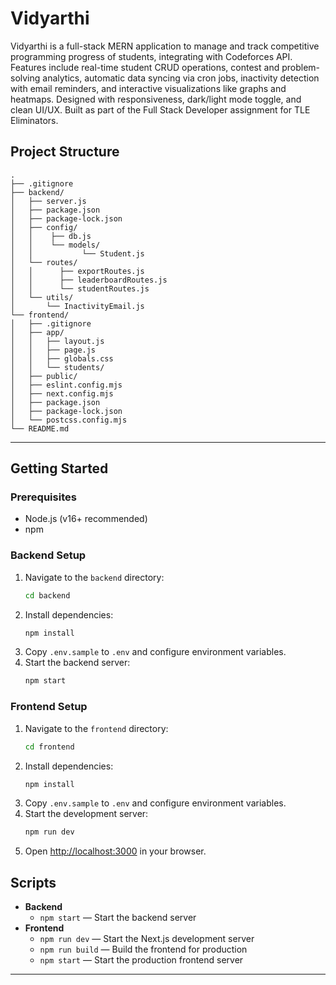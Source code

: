 # Vidyarthi

Vidyarthi is a full-stack MERN application to manage and track competitive programming progress of students, integrating with Codeforces API. Features include real-time student CRUD operations, contest and problem-solving analytics, automatic data syncing via cron jobs, inactivity detection with email reminders, and interactive visualizations like graphs and heatmaps. Designed with responsiveness, dark/light mode toggle, and clean UI/UX. Built as part of the Full Stack Developer assignment for TLE Eliminators.

## Project Structure

```
.
├── .gitignore
├── backend/
│   ├── server.js
│   ├── package.json
│   ├── package-lock.json
│   ├── config/
│   │    ├── db.js
│   │    └── models/
│   │           └── Student.js
│   └── routes/
│   │      ├── exportRoutes.js
│   │      ├── leaderboardRoutes.js
│   │      └── studentRoutes.js
│   └── utils/
│       └── InactivityEmail.js
└── frontend/
│   ├── .gitignore
│   ├── app/
│   │   ├── layout.js
│   │   ├── page.js
│   │   ├── globals.css
│   │   └── students/
│   ├── public/
│   ├── eslint.config.mjs
│   ├── next.config.mjs
│   ├── package.json
│   ├── package-lock.json
│   └── postcss.config.mjs
└── README.md

``` 
---


## Getting Started

### Prerequisites

- Node.js (v16+ recommended)
- npm

### Backend Setup

1. Navigate to the `backend` directory:
    ```sh
    cd backend
    ```
2. Install dependencies:
    ```sh
    npm install
    ```
3. Copy `.env.sample` to `.env` and configure environment variables.
4. Start the backend server:
    ```sh
    npm start
    ```

### Frontend Setup

1. Navigate to the `frontend` directory:
    ```sh
    cd frontend
    ```
2. Install dependencies:
    ```sh
    npm install
    ```
3. Copy `.env.sample` to `.env` and configure environment variables.
4. Start the development server:
    ```sh
    npm run dev
    ```
5. Open [http://localhost:3000](http://localhost:3000) in your browser.

## Scripts

- **Backend**
  - `npm start` — Start the backend server
- **Frontend**
  - `npm run dev` — Start the Next.js development server
  - `npm run build` — Build the frontend for production
  - `npm start` — Start the production frontend server

---